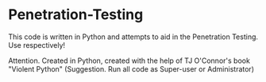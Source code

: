 # Penetration-Testing
This code is written in Python and attempts to aid in the Penetration Testing. Use respectively!

Attention. Created in Python, created with the help of TJ O'Connor's book "Violent Python"
(Suggestion. Run all code as Super-user or Administrator)
